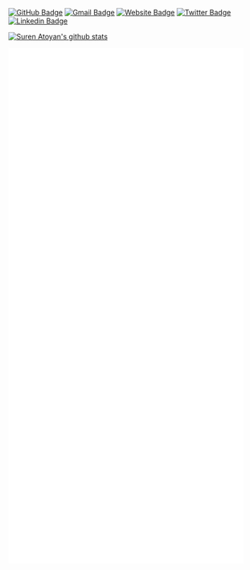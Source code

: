 [![GitHub Badge](https://img.shields.io/badge/-@tallninja-%23181717?style=flat&logo=github)](https://github.com/tallninja) [![Gmail Badge](https://img.shields.io/badge/-Mail-c14438?style=flat&logo=Gmail&logoColor=white&link=mailto:ernestwambua2@gmail.com)](mailto:ernestwambua2@gmail.com) [![Website Badge](https://img.shields.io/website?color=0ab9e6&style=flat&up_message=ernestwambua&url=http%3A%2F%2Ftallninja.github.io%2F)](https://tallninja.github.io) [![Twitter Badge](https://img.shields.io/badge/-@ErnestWambua-1ca0f1?style=flat&labelColor=1ca0f1&logo=twitter&logoColor=white&link=https://twitter.com/ErnestWambua)](https://twitter.com/ErnestWambua) [![Linkedin Badge](https://img.shields.io/badge/-@ErnestWambua-blue?style=flat&logo=Linkedin&logoColor=white&link=https://www.linkedin.com/in/ernest-wambua-0b2358184/)](https://www.linkedin.com/in/ernest-wambua-0b2358184/)

[![Suren Atoyan's github stats](https://github-readme-stats.vercel.app/api?username=tallninja&show_icons=true&theme=tokyonight&include_all_commits=true&count_private=true&hide=issues,contribs)](https://github.com/anuraghazra/github-readme-stats)

![metrics](https://github.com/tallninja/tallninja/blob/main/github-metrics.svg)

